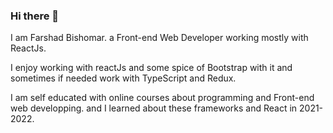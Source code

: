 ### Hi there 👋

<!--
**farshadBish/farshadBish** is a ✨ _special_ ✨ repository because its `README.md` (this file) appears on your GitHub profile.

Here are some ideas to get you started:

- 🔭 I’m currently working on ...
- 🌱 I’m currently learning ...
- 👯 I’m looking to collaborate on ...
- 🤔 I’m looking for help with ...
- 💬 Ask me about ...
- 📫 How to reach me: ...
- 😄 Pronouns: ...
- ⚡ Fun fact: ...
-->
I am Farshad Bishomar. a Front-end Web Developer working mostly with ReactJs.

I enjoy working with reactJs and some spice of Bootstrap with it and sometimes if needed work with TypeScript and Redux.

I am self educated with online courses about programming and Front-end web developping.
and I learned about these frameworks and React in 2021-2022.
